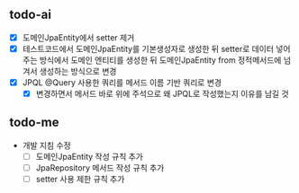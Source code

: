 ## todo-ai
- [x] 도메인JpaEntity에서 setter 제거
- [x] 테스트코드에서 도메인JpaEntity를 기본생성자로 생성한 뒤 setter로 데이터 넣어주는 방식에서 도메인 엔티티를 생성한 뒤 도메인JpaEntity from 정적메서드에 넘겨서 생성하는 방식으로 변경
- [x] JPQL @Query 사용한 쿼리를 메서드 이름 기반 쿼리로 변경
  - [x] 변경하면서 메서드 바로 위에 주석으로 왜 JPQL로 작성했는지 이유를 남길 것

## todo-me
- 개발 지침 수정
  - [ ] 도메인JpaEntity 작성 규칙 추가
  - [ ] JpaRepository 메서드 작성 규칙 추가
  - [ ] setter 사용 제한 규칙 추가
